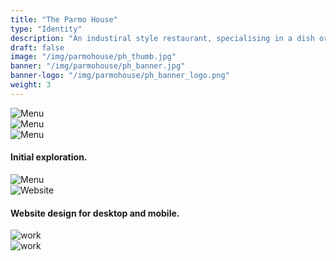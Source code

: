 ```yaml
---
title: "The Parmo House"
type: "Identity"
description: "An industiral style restaurant, specialising in a dish originating in Middlesbrough, England."
draft: false
image: "/img/parmohouse/ph_thumb.jpg"
banner: "/img/parmohouse/ph_banner.jpg"
banner-logo: "/img/parmohouse/ph_banner_logo.png"
weight: 3
---
```


<div class="row">
    <div class="col-sm-12">
        <img src="/img/parmohouse/ph_sk1.jpg" alt="Menu" class="media-img project-img">
    </div>
</div>
<div class="row">
    <div class="col-sm-6">
        <img src="/img/parmohouse/ph_sk2.jpg" alt="Menu" class="media-img project-img">
    </div>
    <div class="col-sm-6">
        <img src="/img/parmohouse/ph_sk3.jpg" alt="Menu" class="media-img project-img">
    </div>
</div>
<h4>Initial exploration.</h4>
<div class="row">
    <div class="col-sm-12">
        <img src="/img/parmohouse/ph_menu.jpg" alt="Menu" class="media-img project-img">
    </div>
</div>

<div class="row">
    <div class="col-sm-12">
        <img src="/img/parmohouse/ph_web.jpg" alt="Website" class="media-img project-img">
    </div>
</div>

<h4>Website design for desktop and mobile.</h4>

<div class="row">
    <div class="col-sm-12">
        <img src="/img/parmohouse/ph_box.jpg" alt="work" class="media-img project-img">
    </div>
</div>

<div class="row">
    <div class="col-sm-12">
        <img src="/img/parmohouse/ph_cup.jpg" alt="work" class="media-img project-img">
    </div>
</div>
